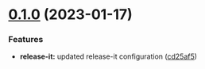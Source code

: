 

# [0.1.0](https://github.com/MohammadBnei/grpc-task-manager/compare/0.0.2...0.1.0) (2023-01-17)


### Features

* **release-it:** updated release-it configuration ([cd25af5](https://github.com/MohammadBnei/grpc-task-manager/commit/cd25af5fc60a81bf6a34baa15d25ea6134711fdb))